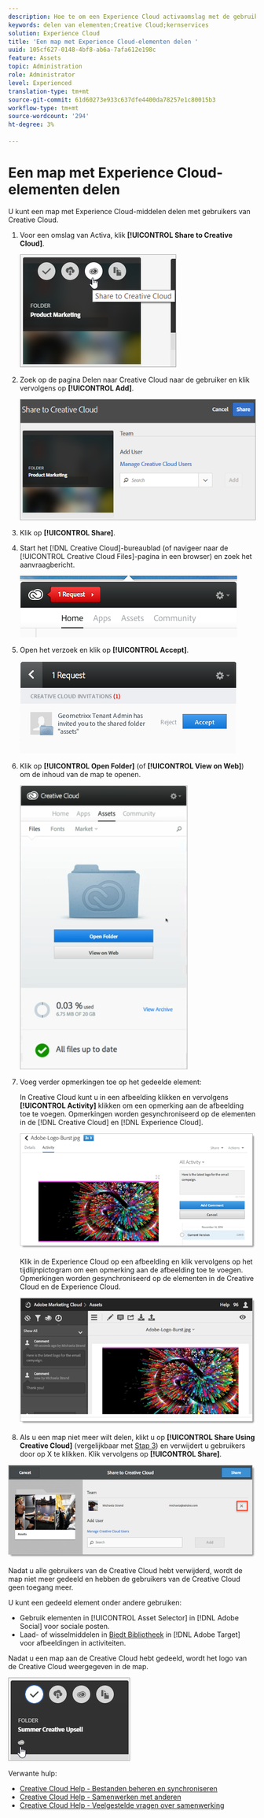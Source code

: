 ```yaml
---
description: Hoe te om een Experience Cloud activaomslag met de gebruikers van Creative Cloud te delen.
keywords: delen van elementen;Creative Cloud;kernservices
solution: Experience Cloud
title: 'Een map met Experience Cloud-elementen delen '
uuid: 105cf627-0148-4bf8-ab6a-7afa612e198c
feature: Assets
topic: Administration
role: Administrator
level: Experienced
translation-type: tm+mt
source-git-commit: 61d60273e933c637dfe4400da78257e1c80015b3
workflow-type: tm+mt
source-wordcount: '294'
ht-degree: 3%

---
```



# Een map met Experience Cloud-elementen delen

U kunt een map met Experience Cloud-middelen delen met gebruikers van Creative Cloud.

1. Voor een omslag van Activa, klik **[!UICONTROL Share to Creative Cloud]**.

   ![Stap Resultaat](assets/asset-share-cc.png)
1. Zoek op de pagina Delen naar Creative Cloud naar de gebruiker en klik vervolgens op **[!UICONTROL Add]**.

   ![](assets/asset-share-cc-page.png)

1. Klik op **[!UICONTROL Share]**.
1. Start het [!DNL Creative Cloud]-bureaublad (of navigeer naar de [!UICONTROL Creative Cloud Files]-pagina in een browser) en zoek het aanvraagbericht.

   ![](assets/cc_share_request.png)
1. Open het verzoek en klik op **[!UICONTROL Accept]**.

   ![Stap Resultaat](assets/cc_share_accept.png)
1. Klik op **[!UICONTROL Open Folder]** (of **[!UICONTROL View on Web]**) om de inhoud van de map te openen.

   ![Stap Resultaat](assets/creative_cloud_open_folder.png)
1. Voeg verder opmerkingen toe op het gedeelde element:

   In Creative Cloud kunt u in een afbeelding klikken en vervolgens **[!UICONTROL Activity]** klikken om een opmerking aan de afbeelding toe te voegen. Opmerkingen worden gesynchroniseerd op de elementen in de [!DNL Creative Cloud] en [!DNL Experience Cloud].

   ![](assets/asset_comment_cc.png)

   Klik in de Experience Cloud op een afbeelding en klik vervolgens op het tijdlijnpictogram om een opmerking aan de afbeelding toe te voegen. Opmerkingen worden gesynchroniseerd op de elementen in de Creative Cloud en de Experience Cloud.

   ![](assets/asset_comment_mac.png)

1. Als u een map niet meer wilt delen, klikt u op **[!UICONTROL Share Using Creative Cloud]** (vergelijkbaar met [Stap 3](../experience-cloud-assets/t-share-creative-cloud.md#step_BA17CFA185284641A9B878BA29551996)) en verwijdert u gebruikers door op X te klikken. Klik vervolgens op **[!UICONTROL Share]**.

![](assets/asset_remove_user.png)

Nadat u alle gebruikers van de Creative Cloud hebt verwijderd, wordt de map niet meer gedeeld en hebben de gebruikers van de Creative Cloud geen toegang meer.

U kunt een gedeeld element onder andere gebruiken:

* Gebruik elementen in [!UICONTROL Asset Selector] in [!DNL Adobe Social] voor sociale posten.
* Laad- of wisselmiddelen in [Biedt Bibliotheek](https://docs.adobe.com/help/en/target/using/experiences/offers/manage-content.html) in [!DNL Adobe Target] voor afbeeldingen in activiteiten.

Nadat u een map aan de Creative Cloud hebt gedeeld, wordt het logo van de Creative Cloud weergegeven in de map.

![](assets/asset-cc-logo.png)

Verwante hulp:

* [Creative Cloud Help - Bestanden beheren en synchroniseren](https://helpx.adobe.com/creative-cloud/help/sync-files.html)
* [Creative Cloud Help - Samenwerken met anderen](https://helpx.adobe.com/creative-cloud/help/collaboration.html)
* [Creative Cloud Help - Veelgestelde vragen over samenwerking](https://helpx.adobe.com/creative-cloud/help/collaboration-faq.html)
